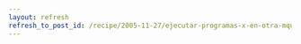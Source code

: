 ```yaml
---
layout: refresh
refresh_to_post_id: /recipe/2005-11-27/ejecutar-programas-x-en-otra-mquina-vindolos-en-local.html
---
```

